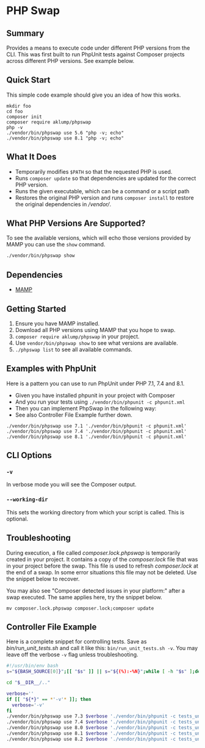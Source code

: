 # PHP Swap

## Summary

Provides a means to execute code under different PHP versions from the CLI. This was first built to run PhpUnit tests against Composer projects across different PHP versions. See example below.

## Quick Start

This simple code example should give you an idea of how this works.

```shell
mkdir foo
cd foo
composer init
composer require aklump/phpswap
php -v
./vendor/bin/phpswap use 5.6 "php -v; echo"
./vendor/bin/phpswap use 8.1 "php -v; echo"
```

## What It Does

* Temporarily modifies `$PATH` so that the requested PHP is used.
* Runs `composer update` so that dependencies are updated for the correct PHP version.
* Runs the given executable, which can be a command or a script path
* Restores the original PHP version and runs `composer install` to restore the original dependencies in _/vendor/_.

## What PHP Versions Are Supported?

To see the available versions, which will echo those versions provided by MAMP you can use the `show` command.

```bash
./vendor/bin/phpswap show
```

## Dependencies

* [MAMP](https://www.mamp.info/en/mamp)

## Getting Started

1. Ensure you have MAMP installed.
2. Download all PHP versions using MAMP that you hope to swap.
3. `composer require aklump/phpswap` in your project.
4. Use `vendor/bin/phpswap show` to see what versions are available.
5. `./phpswap list` to see all available commands.

## Examples with PhpUnit

Here is a pattern you can use to run PhpUnit under PHP 7.1, 7.4 and 8.1.

* Given you have installed phpunit in your project with Composer
* And you run your tests using `./vendor/bin/phpunit -c phpunit.xml`
* Then you can implement PhpSwap in the following way:
* See also Controller File Example further down.

```shell
./vendor/bin/phpswap use 7.1 './vendor/bin/phpunit -c phpunit.xml'
./vendor/bin/phpswap use 7.4 './vendor/bin/phpunit -c phpunit.xml'
./vendor/bin/phpswap use 8.1 './vendor/bin/phpunit -c phpunit.xml'
```

## CLI Options

### `-v`

In verbose mode you will see the Composer output.

### `--working-dir`

This sets the working directory from which your script is called.  This is optional.

## Troubleshooting

During execution, a file called _composer.lock.phpswap_ is temporarily created in your project. It contains a copy of the _composer.lock_ file that was in your project before the swap. This file is used to refresh _composer.lock_ at the end of a swap. In some error situations this file may not be deleted. Use the snippet below to recover.

You may also see "Composer detected issues in your platform:" after a swap executed. The same applies here, try the snippet below.

```shell
mv composer.lock.phpswap composer.lock;composer update
```

## Controller File Example

Here is a complete snippet for controlling tests. Save as _bin/run_unit_tests.sh_ and call it like this: `bin/run_unit_tests.sh -v`. You may leave off the verbose `-v` flag unless troubleshooting.

```bash
#!/usr/bin/env bash
s="${BASH_SOURCE[0]}";[[ "$s" ]] || s="${(%):-%N}";while [ -h "$s" ];do d="$(cd -P "$(dirname "$s")" && pwd)";s="$(readlink "$s")";[[ $s != /* ]] && s="$d/$s";done;__DIR__=$(cd -P "$(dirname "$s")" && pwd)

cd "$__DIR__/.."

verbose=''
if [[ "${*}" == *'-v'* ]]; then
  verbose='-v'
fi
./vendor/bin/phpswap use 7.3 $verbose './vendor/bin/phpunit -c tests_unit/phpunit.xml'
./vendor/bin/phpswap use 7.4 $verbose './vendor/bin/phpunit -c tests_unit/phpunit.xml'
./vendor/bin/phpswap use 8.0 $verbose './vendor/bin/phpunit -c tests_unit/phpunit.xml'
./vendor/bin/phpswap use 8.1 $verbose './vendor/bin/phpunit -c tests_unit/phpunit.xml'
./vendor/bin/phpswap use 8.2 $verbose './vendor/bin/phpunit -c tests_unit/phpunit.xml'
```

